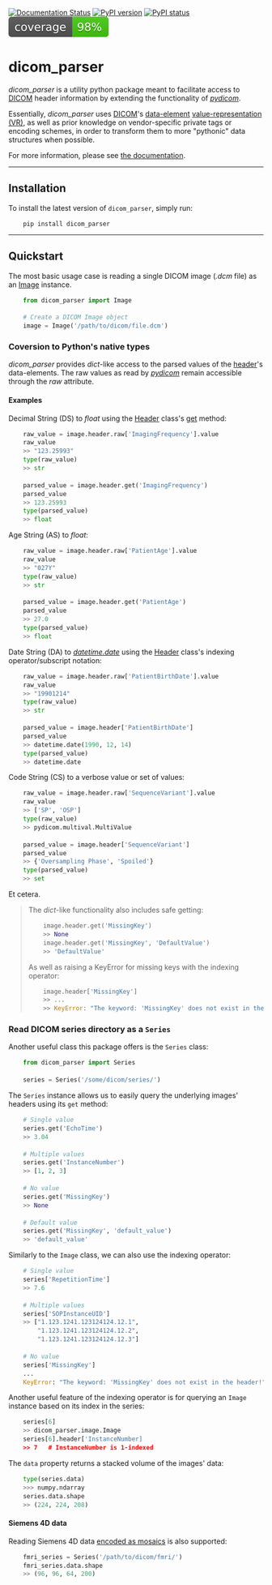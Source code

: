 [![Documentation Status](https://readthedocs.org/projects/dicom-parser/badge/?version=latest)](http://dicom-parser.readthedocs.io/?badge=latest)
[![PyPI version](https://img.shields.io/pypi/v/dicom_parser.svg)](https://pypi.python.org/pypi/pylabber/)
[![PyPI status](https://img.shields.io/pypi/status/dicom_parser.svg)](https://pypi.python.org/pypi/pylabber/)
![Coverage](coverage.svg)

# dicom_parser

_dicom_parser_ is a utility python package meant to facilitate access to
[DICOM](https://www.dicomstandard.org/) header information by extending the functionality of
_[pydicom]_.

Essentially, _dicom_parser_ uses [DICOM](https://www.dicomstandard.org/)'s
[data-element](https://northstar-www.dartmouth.edu/doc/idl/html_6.2/DICOM_Attributes.html)
[value-representation (VR)](http://dicom.nema.org/medical/dicom/current/output/chtml/part05/sect_6.2.html),
as well as prior knowledge on vendor-specific private tags or encoding schemes,
in order to transform them to more "pythonic" data structures when possible.

For more information, please see [the documentation].

---

## Installation

To install the latest version of `dicom_parser`, simply run:

```shell
    pip install dicom_parser
```

---

## Quickstart

The most basic usage case is reading a single DICOM image (_.dcm_ file) as
an [Image](https://dicom-parser.readthedocs.io/en/latest/modules/dicom_parser.html#dicom_parser.image.Image)
instance.

```python
    from dicom_parser import Image

    # Create a DICOM Image object
    image = Image('/path/to/dicom/file.dcm')
```

### Coversion to Python's native types

_dicom_parser_ provides _dict_-like access to the parsed values of the
[header](https://dcm4che.atlassian.net/wiki/spaces/d2/pages/1835038/A+Very+Basic+DICOM+Introduction)'s
data-elements. The raw values as read by _[pydicom]_ remain accessible through the _raw_ attribute.

#### Examples

Decimal String (DS) to _float_ using the [Header] class's
[get](https://dicom-parser.readthedocs.io/en/latest/modules/dicom_parser.html#dicom_parser.header.Header.get)
method:

```python
    raw_value = image.header.raw['ImagingFrequency'].value
    raw_value
    >> "123.25993"
    type(raw_value)
    >> str

    parsed_value = image.header.get('ImagingFrequency')
    parsed_value
    >> 123.25993
    type(parsed_value)
    >> float
```

Age String (AS) to _float_:

```python
    raw_value = image.header.raw['PatientAge'].value
    raw_value
    >> "027Y"
    type(raw_value)
    >> str

    parsed_value = image.header.get('PatientAge')
    parsed_value
    >> 27.0
    type(parsed_value)
    >> float
```

Date String (DA) to _[datetime.date]_ using the [Header] class's
indexing operator/subscript notation:

```python
    raw_value = image.header.raw['PatientBirthDate'].value
    raw_value
    >> "19901214"
    type(raw_value)
    >> str

    parsed_value = image.header['PatientBirthDate']
    parsed_value
    >> datetime.date(1990, 12, 14)
    type(parsed_value)
    >> datetime.date
```

Code String (CS) to a verbose value or set of values:

```python
    raw_value = image.header.raw['SequenceVariant'].value
    raw_value
    >> ['SP', 'OSP']
    type(raw_value)
    >> pydicom.multival.MultiValue

    parsed_value = image.header['SequenceVariant']
    parsed_value
    >> {'Oversampling Phase', 'Spoiled'}
    type(parsed_value)
    >> set
```

Et cetera.

> The _dict_-like functionality also includes safe getting:
>
> ```python
>     image.header.get('MissingKey')
>     >> None
>     image.header.get('MissingKey', 'DefaultValue')
>     >> 'DefaultValue'
> ```
>
> As well as raising a KeyError for missing keys with the indexing operator:
>
> ```python
>     image.header['MissingKey']
>     >> ...
>     >> KeyError: "The keyword: 'MissingKey' does not exist in the header!"
> ```

### Read DICOM series directory as a `Series`

Another useful class this package offers is the `Series` class:

```python
    from dicom_parser import Series

    series = Series('/some/dicom/series/')
```

The `Series` instance allows us to easily
query the underlying images' headers using its `get` method:

```python
    # Single value
    series.get('EchoTime')
    >> 3.04

    # Multiple values
    series.get('InstanceNumber')
    >> [1, 2, 3]

    # No value
    series.get('MissingKey')
    >> None

    # Default value
    series.get('MissingKey', 'default_value')
    >> 'default_value'
```

Similarly to the `Image` class, we can also use the indexing operator:

```python
    # Single value
    series['RepetitionTime']
    >> 7.6

    # Multiple values
    series['SOPInstanceUID']
    >> ["1.123.1241.123124124.12.1",
        "1.123.1241.123124124.12.2",
        "1.123.1241.123124124.12.3"]

    # No value
    series['MissingKey']
    ...
    KeyError: "The keyword: 'MissingKey' does not exist in the header!"
```

Another useful feature of the indexing operator is for querying an `Image` instance based on its index in the series:

```python
    series[6]
    >> dicom_parser.image.Image
    series[6].header['InstanceNumber]
    >> 7   # InstanceNumber is 1-indexed
```

The `data` property returns a stacked volume of the images' data:

```python
    type(series.data)
    >>> numpy.ndarray
    series.data.shape
    >> (224, 224, 208)
```

#### Siemens 4D data

Reading Siemens 4D data
[encoded as mosaics](https://nipy.org/nibabel/dicom/dicom_mosaic.html)
is also supported:

```python
    fmri_series = Series('/path/to/dicom/fmri/')
    fmri_series.data.shape
    >> (96, 96, 64, 200)
```

[datetime.date]: https://docs.python.org/3/library/datetime.html#available-types
[header]: https://dicom-parser.readthedocs.io/en/latest/modules/dicom_parser.html#dicom_parser.header.Header
[pydicom]: https://pydicom.github.io/
[series]: https://dicom-parser.readthedocs.io/en/latest/modules/dicom_parser.html#dicom_parser.series.Series
[the documentation]: http://dicom-parser.readthedocs.io/?badge=latest
